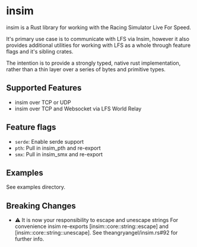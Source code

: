 # insim

insim is a Rust library for working with the Racing Simulator Live For Speed.

It's primary use case is to communicate with LFS via Insim, however it also provides
additional utilities for working with LFS as a whole through feature flags and
it's sibling crates.

The intention is to provide a strongly typed, native rust implementation, rather
than a thin layer over a series of bytes and primitive types.

## Supported Features

- insim over TCP or UDP
- insim over TCP and Websocket via LFS World Relay

## Feature flags

- `serde`: Enable serde support
- `pth`: Pull in insim_pth and re-export
- `smx`: Pull in insim_smx and re-export

## Examples

See examples directory.

## Breaking Changes

- :warning: It is now your responsibility to escape and unescape strings
  For convenience insim re-exports [insim::core::string::escape] and
  [insim::core::string::unescape].
  See theangryangel/insim.rs#92 for further info.

